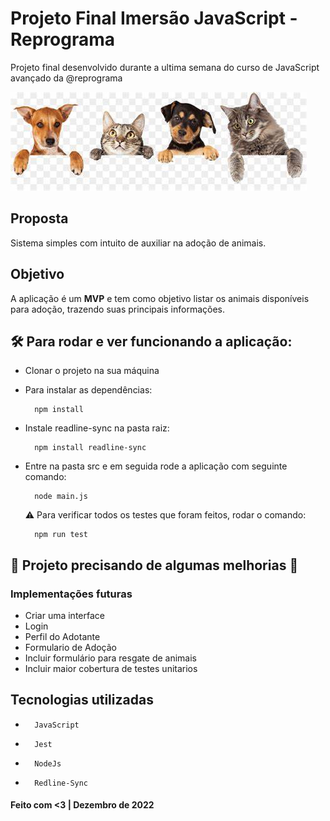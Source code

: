 # Projeto Final Imersão JavaScript - Reprograma 
Projeto final desenvolvido durante a ultima semana do curso de JavaScript avançado da @reprograma

![imagem com cachorrinhos e gatinhos](src/assets/dogocats.jpg)

## Proposta

Sistema simples com intuito de auxiliar na adoção de animais. 

## Objetivo

A aplicação é um **MVP**  e tem como objetivo listar os animais disponíveis para adoção, trazendo suas principais informações.  



## 🛠️ Para rodar e ver funcionando a aplicação:

* Clonar o projeto na sua máquina
* Para instalar as dependências:    

        npm install

* Instale readline-sync na pasta raiz: 

        npm install readline-sync

* Entre na pasta src e em seguida rode a aplicação com seguinte comando:

        node main.js





    ⚠️ Para verificar todos os testes que foram feitos, rodar o comando:
        

        npm run test

## 🚧 Projeto precisando de algumas melhorias 🚧

 ### Implementações futuras
* Criar uma interface 
* Login 
* Perfil do Adotante
* Formulario de Adoção
* Incluir formulário para resgate de animais 
* Incluir maior cobertura de testes unitarios


## Tecnologias utilizadas
* 
        JavaScript
* 
        Jest 
*       NodeJs

*       Redline-Sync



#### Feito com **<3** | Dezembro de 2022
